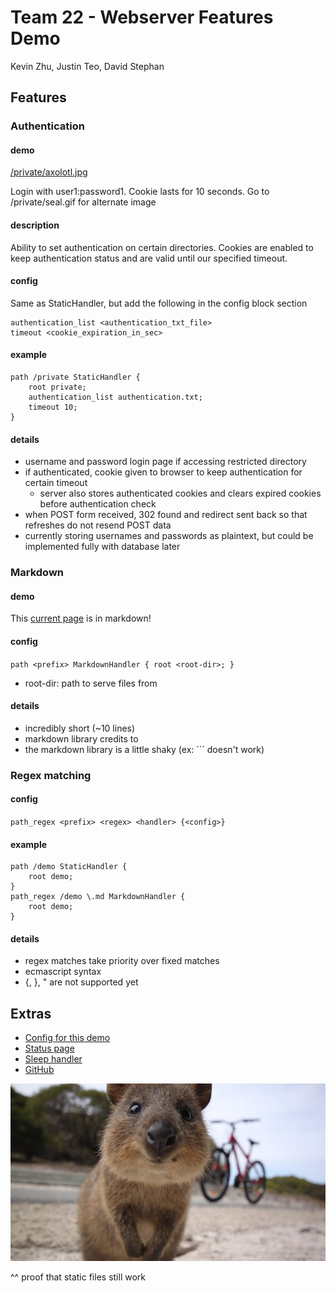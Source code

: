 <title>Team 22</title>

# Team 22 - Webserver Features Demo

Kevin Zhu, Justin Teo, David Stephan

## Features

### Authentication

#### demo

[/private/axolotl.jpg](/private/axolotl.jpg)

Login with user1:password1. Cookie lasts for 10 seconds. Go to /private/seal.gif for alternate image

#### description

Ability to set authentication on certain directories.
Cookies are enabled to keep authentication status and are valid until our specified timeout.

#### config

Same as StaticHandler, but add the following in the config block section

	authentication_list <authentication_txt_file>
	timeout <cookie_expiration_in_sec>

#### example

	path /private StaticHandler {
		root private;
		authentication_list authentication.txt;
		timeout 10;
	}

#### details

- username and password login page if accessing restricted directory
- if authenticated, cookie given to browser to keep authentication for certain timeout
	- server also stores authenticated cookies and clears expired cookies before authentication check
- when POST form received, 302 found and redirect sent back so that refreshes do not resend POST data
- currently storing usernames and passwords as plaintext, but could be implemented fully with database later

### Markdown

#### demo

This [current page](demo.md) is in markdown!

#### config

`path <prefix> MarkdownHandler { root <root-dir>; }`

- root-dir: path to serve files from

#### details

- incredibly short (~10 lines)
- markdown library credits to 
- the markdown library is a little shaky (ex: \`\`\` doesn't work)


### Regex matching

#### config

`path_regex <prefix> <regex> <handler> {<config>}`

#### example


	path /demo StaticHandler {
		root demo;
	}
	path_regex /demo \.md MarkdownHandler {
		root demo;
	}

#### details

- regex matches take priority over fixed matches
- ecmascript syntax
- {, }, " are not supported yet

## Extras

- [Config for this demo](democonfig)
- [Status page](/status)
- [Sleep handler](/zzz)
- [GitHub](https://github.com/UCLA-CS130/Team22)


![alt text](quokka.jpg "Logo Title Text 1")

^^ proof that static files still work